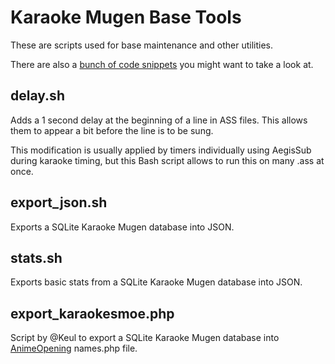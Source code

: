 # Karaoke Mugen Base Tools

These are scripts used for base maintenance and other utilities.

There are also a [bunch of code snippets](https://lab.shelter.moe/karaokemugen/karaokebase/snippets) you might want to take a look at.

## delay.sh

Adds a 1 second delay at the beginning of a line in ASS files. This allows them to appear a bit before the line is to be sung.

This modification is usually applied by timers individually using AegisSub during karaoke timing, but this Bash script allows to run this on many .ass at once.

## export_json.sh

Exports a SQLite Karaoke Mugen database into JSON.

## stats.sh

Exports basic stats from a SQLite Karaoke Mugen database into JSON.

## export_karaokesmoe.php

Script by @Keul to export a SQLite Karaoke Mugen database into [AnimeOpening](https://github.com/AniDevTwitter/animeopenings) names.php file.